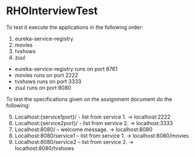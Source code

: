 # RHOInterviewTest

To test it execute the applications in the following order:
1. eureka-service-registry
2. movies
3. tvshows
4. zuul

- eureka-service-registry runs on port 8761
- movies runs on port 2222
- tvshows runs on port 3333
- zuul runs on port 8080

To test the specifications given on the assignment document do the following:

5. Localhost:{service1port}/ - list from service 1. -> localhost:2222
6. Localhost:{service2port}/ - list from service 2. -> localhost:3333
7. Localhost:8080/ – welcome message.               -> localhost:8080
8. Localhost:8080/service1 – list from service 1.   -> localhost:8080/movies
9. Localhost:8080/service2 – list from service 2.   -> localhost:8080/tvshows 
